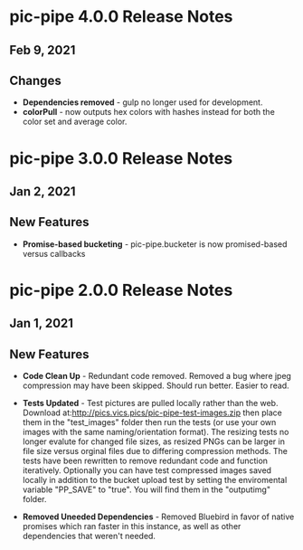 # pic-pipe 4.0.0 Release Notes
## Feb 9, 2021

## Changes

* **Dependencies removed** - gulp no longer used for development.
* **colorPull** - now outputs hex colors with hashes instead for both the color set and average color.


# pic-pipe 3.0.0 Release Notes
## Jan 2, 2021

## New Features

* **Promise-based bucketing** - pic-pipe.bucketer is now promised-based versus callbacks

# pic-pipe 2.0.0 Release Notes
## Jan 1, 2021

## New Features

* **Code Clean Up** - Redundant code removed. Removed a bug where jpeg compression may have been skipped. Should run better. Easier to read.

* **Tests Updated** - Test pictures are pulled locally rather than the web. Download at:http://pics.vics.pics/pic-pipe-test-images.zip then place them in the "test_images" folder then run the tests (or use your own images with the same naming/orientation format). The resizing tests no longer evalute for changed file sizes, as resized PNGs can be larger in file size versus orginal files due to differing compression methods. The tests have been rewritten to remove redundant code and function iteratively. Optionally you can have test compressed images saved locally in addition to the bucket upload test by setting the enviromental variable "PP_SAVE" to "true". You will find them in the "outputimg" folder.

* **Removed Uneeded Dependencies** - Removed Bluebird in favor of native promises which ran faster in this instance, as well as other dependencies that weren't needed.